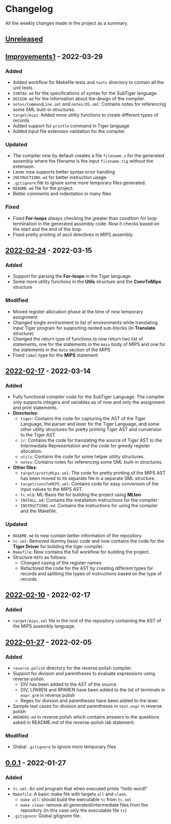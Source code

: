 # Changelog

All the weekly changes made in the project as a summary.

## [Unreleased]

## [Improvements1] - 2022-03-29

### Added

-   Added workflow for Makefile tests and `tests` directory to contain all the unit tests.
-   `SYNTAX.md` for the specifications of syntax for the SubTiger language.
-   `DESIGN.md` for the information about the design of the compiler.
-   `notes/CommandLine.sml` and `notes/OS.sml`: Contains notes for referencing some SML built-in structures.
-   `target/mips`: Added more utility functions to create different types of records
-   Added support for `println` command in Tiger language
-   Added input file extension validation for the compiler.

### Updated

-   The compiler now by default creates a file `filename.s` for the generated assembly where the filename is the input `filename.tig` without the extension.
-   Lexer now supports better syntax error handling
-   `INSTRUCTIONS.md` for better instruction usage.
-   `.gitignore` file to ignore some more temporary files generated.
-   `README.md` file for the project.
-   Better comments and indentation in many files

### Fixed

-   Fixed **For-loops** always checking the greater than condition for loop termination in the generated assembly code. Now it checks based on the start and the end of the loop.
-   Fixed pretty printing of ascii directives in MIPS assembly.

## [2022-02-24] - 2022-03-15

### Added

-   Support for parsing the **For-loops** in the Tiger language.
-   Some more utility functions in the **Utils** structure and the **ConvToMips** structure

### Modified

-   Moved register allocation phase at the time of new temporary assignment
-   Changed single environment to list of environments while translating input Tiger program for supporting nested sub-blocks (in **Translate** structure)
-   Changed the return type of functions to now return two list of statements, one for the statements in the `main` body of MIPS and one for the statements in the `data` section of the MIPS
-   Fixed `label` type for the **MIPS** statement

## [2022-02-17] - 2022-03-14

### Added

-   Fully functional compiler code for the SubTiger Language. The compiler only supports integers and variables as of now and only the assignment and print statements.
-   **Directories**:
    -   `tiger`: Contains the code for capturing the AST of the Tiger Language, the parser and lexer for the Tiger Language, and some other utility structures for pretty printing Tiger AST and conversion to the Tiger AST.
    -   `ir`: Contains the code for translating the source of Tiger AST to the Intermediate Representation and the code for greedy register allocation.
    -   `utils`: Contains the code for some helper utility structures.
    -   `notes`: Contains notes for referencing some SML built-in structures.
-   **Other files**:
    -   `target/prettyMips.sml`: The code for pretty printing of the MIPS AST has been moved to its separate file in a separate SML structure.
    -   `target/convToMIPS.sml`: Contains code for easy conversion of the input values to the MIPS AST.
    -   `tc.mlb`: ML-Basis file for building the project using **MLton**
    -   `INSTALL.md`: Contains the installation instructions for the compiler.
    -   `INSTRUCTIONS.md`: Contains the instructions for using the compiler and the Makefile.

### Updated

-   `README.md` to now contain better information of the repository.
-   `tc.sml`: Removed dummy basic code and now contains the code for the **Tiger Driver** for building the tiger compiler.
-   `Makefile`: Now contains the full workflow for building the project.
-   Structure `MIPS` as follows:
    -   Changed casing of the register names
    -   Refactored the code for the AST by creating different types for records and splitting the types of instructions based on the type of records

## [2022-02-10] - 2022-02-17

### Added

-   `target/mips.sml` file in the root of the repository containing the AST of the MIPS assembly language.

## [2022-01-27] - 2022-02-05

### Added

-   `reverse-polish` directory for the reverse polish compiler.
-   Support for division and parentheses to evaluate expressions using reverse-polish.
    -   DIV has been added to the AST of the source.
    -   DIV, LPAREN and RPAREN have been added to the list of terminals in `expr.grm` in reverse polish
    -   Regex for division and parentheses have been added to the lexer.
-   Sample test cases for division and parentheses in `test.expr` in reverse polish
-   `ANSWERS.md` in reverse polish which contains answers to the questions asked in README.md of the reverse-polish lab statement.

### Modified

-   Global `.gitignore` to ignore more temporary files

## [0.0.1] - 2022-01-27

### Added

-   `tc.sml`: An sml program that when executed prints "hello wordl"
-   `Makefile`: A basic make file with targets `all` and `clean`.
    -   `make all`: should build the executable `tc` from `tc.sml`
    -   `make clean`: remove all generated/intermediate files from the repository (in this case only the executable file `tc`)
-   `.gitignore`: Global gitignore file.

[unreleased]: https://gitlab.com/singlamayank001/111901030-compilers/-/compare/improvements1...master
[improvements1]: https://gitlab.com/singlamayank001/111901030-compilers/-/compare/2022-02-24...improvements1
[2022-02-24]: https://gitlab.com/singlamayank001/111901030-compilers/-/compare/2022-02-17...2022-02-24
[2022-02-17]: https://gitlab.com/singlamayank001/111901030-compilers/-/compare/2022-01-10...2022-02-17
[2022-02-10]: https://gitlab.com/singlamayank001/111901030-compilers/-/compare/2022-01-27...2022-02-10
[2022-01-27]: https://gitlab.com/singlamayank001/111901030-compilers/-/compare/v0.0.1...2022-01-27
[0.0.1]: https://gitlab.com/singlamayank001/111901030-compilers/-/releases#v0.0.1
